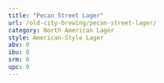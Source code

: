 ```yaml
---
title: "Pecan Street Lager"
url: /old-city-brewing/pecan-street-lager/
category: North American Lager
style: American-Style Lager
abv: 0
ibu: 0
srm: 0
upc: 0
---
```


